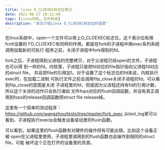 ```yaml
---
title: linux O_CLOEXEC标志位笔记
date: 2021-06-27 18:12:49
tags: [Linux内核, 文件系统]
description: "本文介绍Linux O_CLOEXEC标志位的语意"
---
```


在linux系统中，open一个文件可以带上O_CLOEXEC标志位，这个表示位和用fcntl设置的
FD_CLOEXEC有同样的作用，都是在fork的子进程中用exec系列系统调用加载新的可执行
程序之前，关闭子进程中fork得到的fd。

fork之后，子进程得到父进程的完整拷贝，对于父进程已经open的文件，子进程也可以得
到一样的fd。内核里，子进程只是把fd对应的file指针指向父进程fd对应的struct file，
并且把file的引用加1。对于设置了这个标志位的fd来说，内核执行exec时，在加载二进制
可执行文件之前会调用filp_close关闭子进程的fd。可以看到filp_close的意图是关闭
子进程里的fd，但是因为父进程还持有fd的引用计数，所以这个关闭的动作只会执行诸如
文件fops对应的flush回调函数，并没有真正调用到fops的release回调函数把struct file
release掉。

这里有一个简单的测试程序：https://github.com/wangzhou/tests/tree/master/fork_exec
从test_log里可以看到，子进程执行execlp会触发设备驱动里的flush函数。

可以看到，如果这里的flush函数有对硬件的操作将有可能出错。比如这个设备正被
open在父进程里使用，子进程里调用到的flush函数也会操作到相同的struct file，可能
破坏这个正在打开的设备里的资源。

